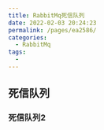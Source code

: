 ```yaml
---
title: RabbitMq死信队列
date: 2022-02-03 20:24:23
permalink: /pages/ea2586/
categories:
  - RabbitMq
tags:
  - 
---
```


## 死信队列

### 死信队列2